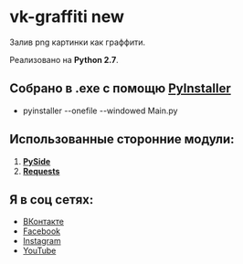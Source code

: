 # vk-graffiti new 
Залив png картинки как граффити.

Реализовано на **Python 2.7**.

## Собрано в .exe с помощю [PyInstaller](https://github.com/pyinstaller/pyinstaller)
 - pyinstaller --onefile --windowed Main.py

## Использованные сторонние модули:
 1. **[PySide](http://docs.python-requests.org/en/master/)**
 2. **[Requests](http://wiki.qt.io/PySide)**


## Я в соц сетях: 
 - [ВКонтакте](http://vk.com/gebeto)
 - [Facebook](https://facebook.com/bboyheadman)
 - [Instagram](https://www.instagram.com/slavik.nychkalo)
 - [YouTube](https://www.youtube.com/channel/UCF9KTUwwy1n193oFyQylBiQ)
